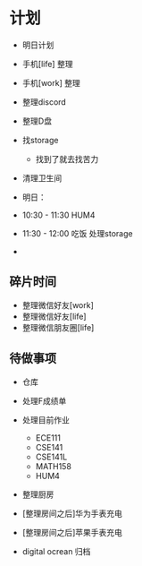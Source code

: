 # 计划

- 明日计划
- 手机[life] 整理
- 手机[work] 整理
- 整理discord
- 整理D盘
- 找storage
  - 找到了就去找苦力
- 清理卫生间


- 明日：
- 10:30 - 11:30 HUM4
- 11:30 - 12:00 吃饭 处理storage
- 


## 碎片时间
- 整理微信好友[work]
- 整理微信好友[life]
- 整理微信朋友圈[life]

## 待做事项
- 仓库
- 处理F成绩单
- 处理目前作业
  - ECE111
  - CSE141
  - CSE141L
  - MATH158
  - HUM4
- 整理厨房

- [整理房间之后]华为手表充电
- [整理房间之后]苹果手表充电
- digital ocrean 归档